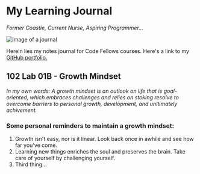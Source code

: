 # My Learning Journal
_Former Coastie, Current Nurse, Aspiring Programmer..._

![image of a journal](https://encrypted-tbn0.gstatic.com/images?q=tbn:ANd9GcRCeTsOpZXh1DM1Xx1EZF19jRY3zo3NexiGVg&usqp=CAU)


Herein lies my notes journal for Code Fellows courses.
Here's a link to my [GitHub portfolio.](https://github.com/johnnybackus)

## 102 Lab 01B - Growth Mindset
_In my own words: A growth mindset is an outlook on life that is goal-oriented, which embraces challenges and relies on stoking resolve to overcome barriers to personal growth, development, and unltimately achivement._
### Some personal reminders to maintain a growth mindset:
1. Growth isn't easy, nor is it linear. Look back once in awhile and see how far you've come.
2. Learning new things enriches the soul and preserves the brain. Take care of yourself by challenging yourself.
3. Third thing...

   
